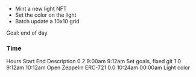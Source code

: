 - Mint a new light NFT
- Set the color on the light
- Batch update a 10x10 grid

Goal: end of day


### Time

Hours	Start	End		Description
0.2	9:00am 	9:12am		Set goals, fixed git
1.0	9:12am 	10:12am		Open Zeppelin ERC-721
0.0	10:24am	00:00am		Light color
